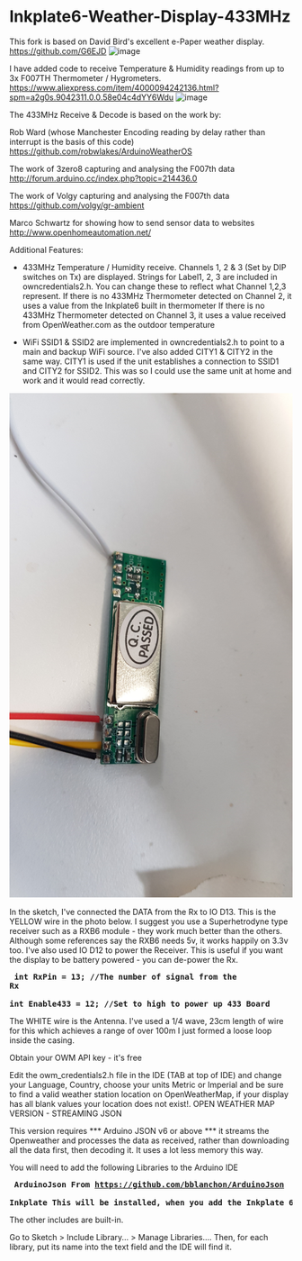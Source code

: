 # Inkplate6-Weather-Display-433MHz

This fork is based on David Bird's excellent e-Paper weather display. https://github.com/G6EJD
![image](https://user-images.githubusercontent.com/13219057/136691834-09dc2aaf-f500-43ec-a5f3-33e2905c53aa.png)

I have added code to receive Temperature & Humidity readings from up to 3x F007TH Thermometer / Hygrometers. https://www.aliexpress.com/item/4000094242136.html?spm=a2g0s.9042311.0.0.58e04c4dYY6Wdu
![image](https://user-images.githubusercontent.com/13219057/136692731-2ec6b61a-d280-44a5-bafb-24b549e8b36c.png)

The 433MHz Receive & Decode is based on the work by:

Rob Ward (whose Manchester Encoding reading by delay rather than interrupt is the basis of this code) https://github.com/robwlakes/ArduinoWeatherOS

The work of 3zero8 capturing and analysing the F007th data http://forum.arduino.cc/index.php?topic=214436.0

The work of Volgy capturing and analysing the F007th data https://github.com/volgy/gr-ambient

Marco Schwartz for showing how to send sensor data to websites http://www.openhomeautomation.net/


Additional Features:

*  433MHz Temperature / Humidity receive. Channels 1, 2 & 3 (Set by DIP switches on Tx) are displayed.
  Strings for Label1, 2, 3 are included in owncredentials2.h.  You can change these to reflect what Channel 1,2,3 represent.
  If there is no 433MHz Thermometer detected on Channel 2, it uses a value from the Inkplate6 built in thermometer
  If there is no 433MHz Thermometer detected on Channel 3, it uses a value received from OpenWeather.com as the outdoor temperature
    
    
*  WiFi SSID1 & SSID2 are implemented in owncredentials2.h to point to a main and backup WiFi source. 
  I've also added CITY1 & CITY2 in the same way. CITY1 is used if the unit establishes a connection to SSID1 
  and CITY2 for SSID2. This was so I could use the same unit at home and work and it would read correctly.

![alt text](https://github.com/SimonRafferty/ESP32-42e-Paper-Weather-Display-/blob/master/Weather%20Rx.jpg)

In the sketch, I've connected the DATA from the Rx to IO D13. This is the YELLOW wire in the photo below. I suggest you use a Superhetrodyne type receiver such as a RXB6 module - they work much better than the others. Although some references say the RXB6 needs 5v, it works happily on 3.3v too.
I've also used IO D12 to power the Receiver.  This is useful if you want the display to be battery powered - you can de-power the Rx. 

**<pre>
  int RxPin           = 13;   //The number of signal from the Rx  
  int Enable433       = 12;   //Set to high to power up 433 Board
</pre>**

The WHITE wire is the Antenna. I've used a 1/4 wave, 23cm length of wire for this which achieves a range of over 100m I just formed a loose loop inside the casing.





Obtain your OWM API key - it's free

Edit the owm_credentials2.h file in the IDE (TAB at top of IDE) and change your Language, Country, choose your units Metric or Imperial and be sure to find a valid weather station location on OpenWeatherMap, if your display has all blank values your location does not exist!. OPEN WEATHER MAP VERSION - STREAMING JSON

This version requires *** Arduino JSON v6 or above *** it streams the Openweather and processes the data as received, rather than downloading all the data first, then decoding it. It uses a lot less memory this way.

You will need to add the following Libraries to the Arduino IDE

**<pre>
  ArduinoJson      From https://github.com/bblanchon/ArduinoJson  
  Inkplate         This will be installed, when you add the Inkplate 6 Board
</pre>**

The other includes are built-in.

Go to Sketch > Include Library... > Manage Libraries.... Then, for each library, put its name into the text field and the IDE will find it.
